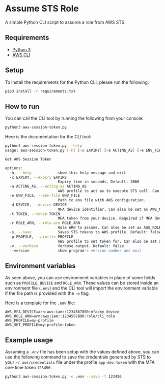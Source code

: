# Assume STS Role

A simple Python CLI script to assume a role from AWS STS.

## Requirements
- [Python 3](https://www.python.org/downloads/)
- [AWS CLI](https://aws.amazon.com/cli/)

## Setup

To install the requirements for the Python CLI, please run the following:

```bash
pip3 install -r requirements.txt
```

## How to run

You can call the CLI tool by running the following from your console:

```bash
python3 aws-session-token.py
```

Here is the documentation for the CLI tool:

```bash
python3 aws-session-token.py --help
usage: aws-session-token.py [-h] [-x EXPIRY] [-a ACTING_AS] [-e ENV_FILE] [-d DEVICE] [-t TOKEN] [-r ROLE_ARN] [-s] [-p PROFILE] [-v] [--version]

Get AWS Session Token

options:
  -h, --help            show this help message and exit
  -x EXPIRY, --expiry EXPIRY
                        Expiry time in seconds. Default: 3600
  -a ACTING_AS, --acting-as ACTING_AS
                        AWS profile to act as to execute STS call. Can also be set as AWS_PROFILE environment variable
  -e ENV_FILE, --env-file ENV_FILE
                        Path to env file with AWS configuration.
  -d DEVICE, --device DEVICE
                        MFA device identifier. Can also be set as AWS_MFA_DEVICE environment variable
  -t TOKEN, --token TOKEN
                        MFA token from your device. Required if MFA device is set
  -r ROLE_ARN, --role-arn ROLE_ARN
                        Role ARN to assume. Can also be set as AWS_ROLE_ARN environment variable
  -s, --save            Saves STS tokens to AWS profile. Default: false
  -p PROFILE, --profile PROFILE
                        AWS profile to set token for. Can also be set as AWS_SET_PROFILE environment variable
  -v, --verbose         Verbose output. Default: false
  --version             show program's version number and exit
```

## Environment variables

As seen above, you can use environment variables in place of some fields such as `PROFILE`, `DEVICE` and `ROLE_ARN`. These values can be stored inside an environment file (`.env`) and the CLI tool will import the environment variable if the file path is provided with the `-e` flag.

Here is a template for the `.env` file:

```
AWS_MFA_DEVICE=arn:aws:iam::1234567890:mfa/my_device
AWS_ROLE_ARN=arn:aws:iam::1234567890:role/cli_role
AWS_PROFILE=my-profile
AWS_SET_PROFILE=my-profile-token
```

## Example usage

Assuming a `.env` file has been setup with the values defined above, you can use the following command to save the credentials generated by STS to your `~/.aws/credentials` file under the profile `app-dev-token` with the MFA one-time token `123456`:

```bash
python3 aws-session-token.py -e .env --save -t 123456
```

